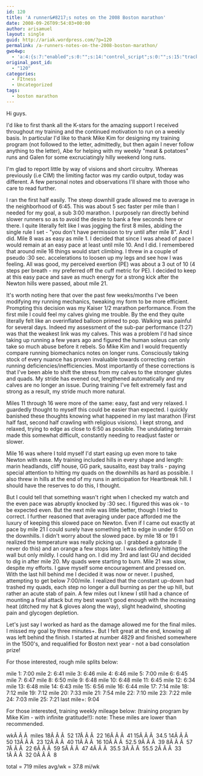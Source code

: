 ```yaml
---
id: 120
title: 'A runner&#8217;s notes on the 2008 Boston marathon'
date: 2008-09-26T09:54:03+00:00
author: arisamuel
layout: single
guid: http://ariak.wordpress.com/?p=120
permalink: /a-runners-notes-on-the-2008-boston-marathon/
gwo4wp:
  - 'a:4:{s:7:"enabled";s:0:"";s:14:"control_script";s:0:"";s:15:"tracking_script";s:0:"";s:17:"conversion_script";s:0:"";}'
original_post_id:
  - "120"
categories:
  - FItness
  - Uncategorized
tags:
  - boston marathon
---
```

Hi guys.

I'd like to first thank all the K-stars for the amazing support I received throughout my training and the continued motivation to run on a weekly basis. In particular I'd like to thank Mike Kim for designing my training program (not followed to the letter, admittedly, but then again I never follow anything to the letter), Abe for helping with my weekly "meat &amp; potatoes" runs and Galen for some excruciatingly hilly weekend long runs.<!--more-->

I'm glad to <span class="nfakPe">report</span> little by way of visions and short circuitry.
Whereas previously (i.e CIM) the limiting factor was my cardio output, today was different.
A few personal notes and observations I'll share with those who care to read further.

I ran the first half easily. The steep downhill grade allowed <span class="nfakPe">me</span> to average in the neighborhood of 6:45. This was about 5 sec faster per mile than I needed for my goal, a sub 3:00 marathon.
I purposely ran directly behind slower runners so as to avoid the desire to bank a few seconds here or there. I quite literally felt like I was jogging the first 8 miles, abiding the single rule I set - "you don't have permission to try until after mile 8". And I did. Mile 8 was as easy as mile 1. I decided that since I was ahead of pace I would remain at an easy pace at least until mile 10. And I did. I remembered that around mile 16 things would start climbing. I threw in a couple of pseudo :30 sec. accelerations to loosen up my legs and see how I was feeling. All was good, my perceived exertion (PE) was about a 3 out of 10 (4 steps per breath - my preferred off the cuff metric for PE). I decided to keep at this easy pace and save as much energy for a strong kick after the Newton hills were passed, about mile 21.

It's worth noting here that over the past few weeks/months I've been modifying my running mechanics, tweaking my form to be more efficient. Prompting this decision was my Kaiser 1/2 marathon performance. From the first mile I could feel my calves giving <span class="nfakPe">me</span> trouble. By the end they quite literally felt like an overinflated balloon primed to pop. Walking was painful for several days. Indeed my assessment of the sub-par performance (1:27) was that the weakest link was my calves. This was a problem I'd had since taking up running a few years ago and figured the human soleus can only take so much abuse before it rebels. So Mike Kim and I would frequently compare running biomechanics notes on longer runs. Consciously taking stock of every nuance has proven invaluable towards correcting certain running deficiencies/inefficiencies. Most importantly of these corrections is that I've been able to shift the stress from my calves to the stronger glutes and quads. My stride has evened out, lengthened automatically and my calves are no longer an issue. During training I've felt extremely fast and strong as a result, my stride much more natural.

Miles 11 through 16 were more of the same: easy, fast and very relaxed. I guardedly thought to myself this could be easier than expected. I quickly banished these thoughts knowing what happened in my last marathon (First half fast, second half crawling with religious visions). I kept strong, and relaxed, trying to edge as close to 6:50 as possible. The undulating terrain made this somewhat difficult, constantly needing to readjust faster or slower.

Mile 16 was where I told myself I'd start easing up even more to take Newton with ease.
My training included hills in every shape and length: marin headlands, cliff house, GG park, sausalito, east bay trails - paying special attention to hitting my quads on the downhills as hard as possible. I also threw in hills at the end of my runs in anticipation for Heartbreak hill. I should have the reserves to do this, I thought.

But I could tell that something wasn't right when I checked my watch and the even pace was abruptly knocked by :30 sec. I figured this was ok - to be expected even. But the next mile was little better, though I tried to correct. I further reasoned that averaging under pace afforded <span class="nfakPe">me</span> the luxury of keeping this slowed pace on Newton. Even if I came out exactly at pace by mile 21 I could surely have something left to edge in under 6:50 on the downhills. I didn't worry about the slowed pace. by mile 18 or 19 I realized the temperature was really picking up. I grabbed a gatorade (I never do this) and an orange a few stops later. I was definitely hitting the wall but only mildly. I could hang on. I did my 3rd and last GU and decided to dig in after mile 20. My quads were starting to burn. Mile 21 was slow, despite my efforts. I gave myself some encouragement and pressed on. With the last hill behind <span class="nfakPe">me</span> I decided it was now or never. I pushed, attempting to get below 7:00/mile. I realized that the constant up-down had trashed my quads, each step no longer a dull burning as per the up hill, but rather an acute stab of pain. A few miles out I knew I still had a chance of mounting a final attack but my best wasn't good enough with the increasing heat (ditched my hat &amp; gloves along the way), slight headwind, shooting pain and glycogen depletion.

Let's just say I worked as hard as the damage allowed <span class="nfakPe">me</span> for the final miles. I missed my goal by three minutes+. But I felt great at the end, knowing all was left behind the finish. I started at number 4829 and finished somewhere in the 1500's, and requalified for Boston next year - not a bad consolation prize!

For those interested, rough mile splits below:

mile 1: 7:00
mile 2: 6:41
mile 3: 6:46
mile 4: 6:46
mile 5: 7:00
mile 6: 6:45
mile 7: 6:47
mile 8: 6:50
mile 9: 6:48
mile 10: 6:48
mile 11: 6:45
mile 12: 6:34
mile 13: 6:48
mile 14: 6:43
mile 15: 6:56
mile 16: 6:44
mile 17: 7:14
mile 18: 7:12
mile 19: 7:12
mile 20: 7:33
mile 21: 7:54
mile 22: 7:10
mile 23: 7:22
mile 24: 7:03
mile 25: 7:21
last mile+: 9:04

For those interested, training weekly mileage below: (training program by Mike Kim - with infinite gratitude!!):
note: These miles are lower than recommended.

wkÂ Â Â  miles
18Â Â Â  52
17Â Â Â  22
16Â Â Â  41
15Â Â Â  34.5
14Â Â Â  50
13Â Â Â  23
12Â Â Â  40
11Â Â Â  16
10Â Â Â  52.5
9Â Â Â  39
8Â Â Â  57
7Â Â Â  22
6Â Â Â  59
5Â Â Â  47
4Â Â Â  35.5
3Â Â Â  55.5
2Â Â Â  33
1Â Â Â  32
0Â Â Â  8

total = 719 miles
avg/wk = 37.8 mi/wk